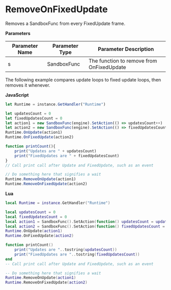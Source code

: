 # RemoveOnFixedUpdate

Removes a SandboxFunc from every FixedUpdate frame.

**Parameters**

Parameter Name | Parameter Type | Parameter Description
--- | --- | ---
s | SandboxFunc | The function to remove from OnFixedUpdate

The following example compares update loops to fixed update loops, then removes it whenever.

**JavaScript**
```js
let Runtime = instance.GetHandler("Runtime")

let updatesCount = 0
let fixedUpdatesCount = 0
let action1 = new SandboxFunc(engine).SetAction(() => updatesCount++)
let action2 = new SandboxFunc(engine).SetAction(() => fixedUpdatesCount++)
Runtime.OnUpdate(action1)
Runtime.OnFixedUpdate(action2)

function printCount(){
    print("Updates are " + updatesCount)
    print("FixedUpdates are " + fixedUpdatesCount)
}
// Call print call after Update and FixedUpdate, such as an event

// Do something here that signifies a wait
Runtime.RemoveOnUpdate(action1)
Runtime.RemoveOnFixedUpdate(action2)
```

**Lua**
```lua
local Runtime = instance.GetHandler("Runtime")

local updatesCount = 0
local fixedUpdatesCount = 0
local action1 = SandboxFunc().SetAction(function() updatesCount = updatesCount + 1 end)
local action2 = SandboxFunc().SetAction(function() fixedUpdatesCount = fixedUpdatesCount + 1 end)
Runtime.OnUpdate(action1)
Runtime.OnFixedUpdate(action2)

function printCount()
    print("Updates are "..tostring(updatesCount))
    print("FixedUpdates are "..tostring(fixedUpdatesCount))
end
-- Call print call after Update and FixedUpdate, such as an event

-- Do something here that signifies a wait
Runtime.RemoveOnUpdate(action1)
Runtime.RemoveOnFixedUpdate(action2)
```